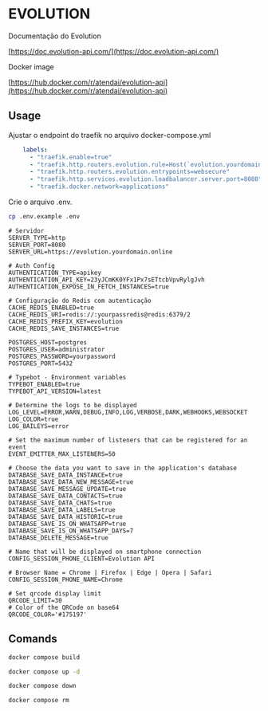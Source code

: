 # EVOLUTION

Documentação do Evolution

[https://doc.evolution-api.com/](https://doc.evolution-api.com/)

Docker image

[https://hub.docker.com/r/atendai/evolution-api](https://hub.docker.com/r/atendai/evolution-api)

## Usage

Ajustar o endpoint do traefik no arquivo docker-compose.yml

```yaml
    labels:
      - "traefik.enable=true"
      - "traefik.http.routers.evolution.rule=Host(`evolution.yourdomain.online`)"
      - "traefik.http.routers.evolution.entrypoints=websecure"
      - "traefik.http.services.evolution.loadbalancer.server.port=8080"
      - "traefik.docker.network=applications"
```

Crie o arquivo .env.

```bash
cp .env.example .env
```

```dotenv
# Servidor
SERVER_TYPE=http
SERVER_PORT=8080
SERVER_URL=https://evolution.yourdomain.online

# Auth Config
AUTHENTICATION_TYPE=apikey
AUTHENTICATION_API_KEY=23yJCmKK0YFx1Px7sETtcbVpvRylgJvh
AUTHENTICATION_EXPOSE_IN_FETCH_INSTANCES=true

# Configuração do Redis com autenticação
CACHE_REDIS_ENABLED=true
CACHE_REDIS_URI=redis://:yourpassredis@redis:6379/2
CACHE_REDIS_PREFIX_KEY=evolution
CACHE_REDIS_SAVE_INSTANCES=true

POSTGRES_HOST=postgres
POSTGRES_USER=administrator
POSTGRES_PASSWORD=yourpassword
POSTGRES_PORT=5432

# Typebot - Environment variables
TYPEBOT_ENABLED=true
TYPEBOT_API_VERSION=latest

# Determine the logs to be displayed
LOG_LEVEL=ERROR,WARN,DEBUG,INFO,LOG,VERBOSE,DARK,WEBHOOKS,WEBSOCKET
LOG_COLOR=true
LOG_BAILEYS=error

# Set the maximum number of listeners that can be registered for an event
EVENT_EMITTER_MAX_LISTENERS=50

# Choose the data you want to save in the application's database
DATABASE_SAVE_DATA_INSTANCE=true
DATABASE_SAVE_DATA_NEW_MESSAGE=true
DATABASE_SAVE_MESSAGE_UPDATE=true
DATABASE_SAVE_DATA_CONTACTS=true
DATABASE_SAVE_DATA_CHATS=true
DATABASE_SAVE_DATA_LABELS=true
DATABASE_SAVE_DATA_HISTORIC=true
DATABASE_SAVE_IS_ON_WHATSAPP=true
DATABASE_SAVE_IS_ON_WHATSAPP_DAYS=7
DATABASE_DELETE_MESSAGE=true

# Name that will be displayed on smartphone connection
CONFIG_SESSION_PHONE_CLIENT=Evolution API

# Browser Name = Chrome | Firefox | Edge | Opera | Safari
CONFIG_SESSION_PHONE_NAME=Chrome

# Set qrcode display limit
QRCODE_LIMIT=30
# Color of the QRCode on base64
QRCODE_COLOR='#175197'
```

## Comands

```bash
docker compose build
```

```bash
docker compose up -d
```

```bash
docker compose down
```

```bash
docker compose rm
```
